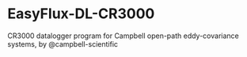 # EasyFlux-DL-CR3000
CR3000 datalogger program for Campbell open-path eddy-covariance systems, by @campbell-scientific
